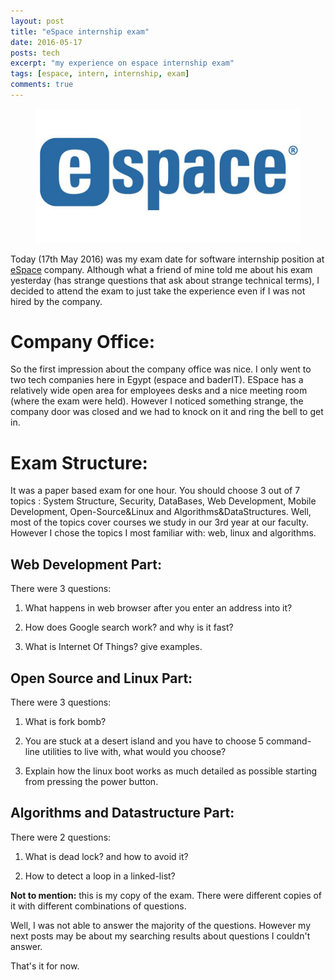 ```yaml
---
layout: post
title: "eSpace internship exam"
date: 2016-05-17
posts: tech
excerpt: "my experience on espace internship exam"
tags: [espace, intern, internship, exam]
comments: true
---
```

<figure>
	<a href="http://www.espace.com.eg"><img src="../assets/img/espace.jpg"></a>
</figure>

Today (17th May 2016) was my exam date for software internship position at [eSpace](http://www.espace.com.eg) company. Although what a friend of mine told me about his exam yesterday (has strange questions that ask about strange technical terms), I decided to attend the exam to just take the experience even if I was not hired by the company.

# Company Office:

So the first impression about the company office was nice. I only went to two tech companies here in Egypt (espace and baderIT). ESpace has a relatively wide open area for employees desks and a nice meeting room (where the exam were held). However I noticed something strange, the company door was closed and we had to knock on it and ring the bell to get in.

# Exam Structure:

It was a paper based exam for one hour. You should choose 3 out of 7 topics : System Structure, Security, DataBases, Web Development, Mobile Development, Open-Source&Linux and Algorithms&DataStructures. Well, most of the topics cover courses we study in our 3rd year at our faculty. However I chose the topics I most familiar with: web, linux and algorithms.


## Web Development Part:

There were 3 questions:

1. What happens in web browser after you enter an address into it?

2. How does Google search work? and why is it fast?

3. What is Internet Of Things? give examples.



## Open Source and Linux Part:

There were 3 questions:

1. What is fork bomb?

2. You are stuck at a desert island and you have to choose 5 command-line utilities to live with, what would you choose?

3. Explain how the linux boot works as much detailed as possible starting from pressing the power button.


## Algorithms and Datastructure Part:

There were 2 questions:

1. What is dead lock? and how to avoid it?

2. How to detect a loop in a linked-list?


**Not to mention:** this is my copy of the exam. There were different copies of it with different combinations of questions.

Well, I was not able to answer the majority of the questions. However my next posts may be about my searching results about questions I couldn't answer.

That's it for now.
